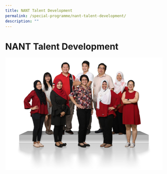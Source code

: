 ```yaml
---
title: NANT Talent Development
permalink: /special-programme/nant-talent-development/
description: ""
---
```

# **NANT Talent Development**

![](/images/Gear-Up-2048x1463.jpg)
